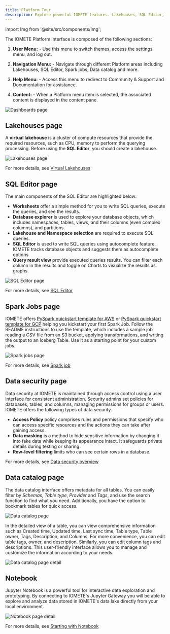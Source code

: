```yaml
---
title: Platform Tour
description: Explore powerful IOMETE features. Lakehouses, SQL Editor, Spark Jobs, Data Catalog, Data Security, Notebooks. Simplify data management seamlessly.
---
```


import Img from '@site/src/components/Img';

The IOMETE Platform interface is composed of the following sections:

1. **User Menu:** - Use this menu to switch themes, access the settings menu, and log out.

2. **Navigation Menu:** - Navigate through different Platform areas including Lakehouses, SQL Editor, Spark jobs, Data catalog and more.

3. **Help Menu:** - Access this menu to redirect to Community & Support and Documentation for assistance.

4. **Content:** - When a Platform menu item is selected, the associated content is displayed in the content pane.

  <Img src="/img/getting-started/platform-tour/dashboard-page.png" alt="Dashboards page"/>

## Lakehouses page

A **virtual lakehouse** is a cluster of compute resources that provide the required resources, such as CPU, memory to perform the querying processing.
Before using the **SQL Editor**, you should create a lakehouse.

<Img src="/img/getting-started/platform-tour/lakehouse-page.png" alt="Lakehouses page"/>

For more details, see [Virtual Lakehouses](/docs/user-guide/virtual-lakehouses.md)

## SQL Editor page

The main components of the SQL Editor are highlighted below:

- **Worksheets** offer a simple method for you to write SQL queries, execute the queries, and see the results.
- **Database explorer** is used to explore your database objects, which includes namespaces, tables, views, and their columns (even complex columns), and partitions.
- **Lakehouse and Namespace selection** are required to execute SQL queries.
- **SQL Editor** is used to write SQL queries using autocomplete feature. IOMETE tracks database objects and suggests them as autocomplete options
- **Query result view** provide executed queries results. You can filter each column in the results and toggle on Charts to visualize the results as graphs.

<Img src="/img/getting-started/platform-tour/sql-editor-page.png" alt="SQL Editor page"/>

For more details, see [SQL Editor](/docs/user-guide/sql-editor.md)

<!-- ## Connect clusters page

A **virtual lakehouse** is a cluster of compute resources that provide the required resources, such as CPU, memory to perform the querying processing.

<Img src="/img/getting-started/platform-tour/connect-cluster.png" alt="Connect clusters page"/> -->

<!-- For more details, see [Connect clusters](/docs/user-guide/virtual-lakehouses.md). -->

## Spark Jobs page

IOMETE offers [PySpark quickstart template for AWS](https://github.com/iomete/spark-job-template) or [PySpark quickstart template for GCP](https://github.com/iomete/spark-job-template-gcp) helping you kickstart your first Spark Job. Follow the README instructions to use the template, which includes a sample job reading a CSV file from an S3 bucket, applying transformations, and writing the output to an Iceberg Table. Use it as a starting point for your custom jobs.

<Img src="/img/getting-started/platform-tour/spark-jobs-page.png" alt="Spark jobs page"/>

For more details, see [Spark job](/docs/developer-guide/spark-job/getting-started.md)

## Data security page

Data security at IOMETE is maintained through access control using a user interface for consistent administration. Security admins set policies for databases, tables, and columns, managing permissions for groups or users. IOMETE offers the following types of data security.

- **Access Policy** policy comprises rules and permissions that specify who can access specific resources and the actions they can take after gaining access.
- **Data masking** is a method to hide sensitive information by changing it into fake data while keeping its appearance intact. It safeguards private details during testing or sharing.
- **Row-level filtering** limits who can see certain rows in a database.

For more details, see [Data security overview](/docs/user-guide/data-security/overview.mdx)

## Data catalog page

The data catalog interface offers metadata for all tables.
You can easily filter by _Schemas_, _Table type_, _Provider_ and _Tags_, and use the search function to find what you need. Additionally, you have the option to bookmark tables for quick access.

<Img src="/img/getting-started/platform-tour/data-catalog-page.png" alt="Data catalog page"/>

In the detailed view of a table, you can view comprehensive information such as Created time, Updated time, Last sync time, Table type, Table owner, Tags, Description, and Columns. For more convenience, you can edit table tags, owner, and description. Similarly, you can edit column tags and descriptions. This user-friendly interface allows you to manage and customize the information according to your needs.

<Img src="/img/getting-started/platform-tour/data-catalog-page-detail.png" alt="Data catalog page detail"/>

## Notebook

Jupyter Notebook is a powerful tool for interactive data exploration and prototyping. By connecting to IOMETE's Jupyter Gateway you will be able to explore and analyze data stored in IOMETE's data lake directly from your local environment.

<Img src="/img/getting-started/platform-tour/notebook-page.png" alt="Notebook page detail"/>

For more details, see [Starting with Notebook](/docs/developer-guide/notebook/starting-with-notebook.mdx)
